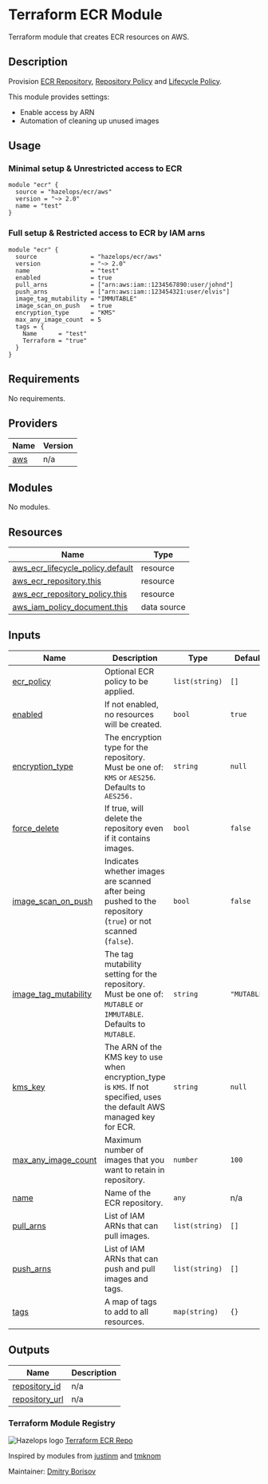 # Terraform ECR Module



Terraform module that creates ECR resources on AWS.


## Description

Provision [ECR Repository](https://docs.aws.amazon.com/AmazonECR/latest/userguide/Repositories.html),
[Repository Policy](https://docs.aws.amazon.com/AmazonECR/latest/userguide/RepositoryPolicies.html) and
[Lifecycle Policy](https://docs.aws.amazon.com/AmazonECR/latest/userguide/LifecyclePolicies.html).

This module provides settings:

- Enable access by ARN
- Automation of cleaning up unused images

## Usage

### Minimal setup & Unrestricted access to ECR

```hcl
module "ecr" {
  source = "hazelops/ecr/aws"
  version = "~> 2.0"
  name = "test"
}
```

### Full setup & Restricted access to ECR by IAM arns

```hcl
module "ecr" {
  source               = "hazelops/ecr/aws"
  version              = "~> 2.0"
  name                 = "test"
  enabled              = true
  pull_arns            = ["arn:aws:iam::1234567890:user/johnd"]
  push_arns            = ["arn:aws:iam::123454321:user/elvis"]
  image_tag_mutability = "IMMUTABLE"
  image_scan_on_push   = true
  encryption_type      = "KMS"
  max_any_image_count  = 5
  tags = {
    Name      = "test"
    Terraform = "true"
  }
}
```

<!-- BEGIN_TF_DOCS -->
## Requirements

No requirements.

## Providers

| Name | Version |
|------|---------|
| <a name="provider_aws"></a> [aws](#provider\_aws) | n/a |

## Modules

No modules.

## Resources

| Name | Type |
|------|------|
| [aws_ecr_lifecycle_policy.default](https://registry.terraform.io/providers/hashicorp/aws/latest/docs/resources/ecr_lifecycle_policy) | resource |
| [aws_ecr_repository.this](https://registry.terraform.io/providers/hashicorp/aws/latest/docs/resources/ecr_repository) | resource |
| [aws_ecr_repository_policy.this](https://registry.terraform.io/providers/hashicorp/aws/latest/docs/resources/ecr_repository_policy) | resource |
| [aws_iam_policy_document.this](https://registry.terraform.io/providers/hashicorp/aws/latest/docs/data-sources/iam_policy_document) | data source |

## Inputs

| Name | Description | Type | Default | Required |
|------|-------------|------|---------|:--------:|
| <a name="input_ecr_policy"></a> [ecr\_policy](#input\_ecr\_policy) | Optional ECR policy to be applied. | `list(string)` | `[]` | no |
| <a name="input_enabled"></a> [enabled](#input\_enabled) | If not enabled, no resources will be created. | `bool` | `true` | no |
| <a name="input_encryption_type"></a> [encryption\_type](#input\_encryption\_type) | The encryption type for the repository. Must be one of: `KMS` or `AES256`. Defaults to `AES256.` | `string` | `null` | no |
| <a name="input_force_delete"></a> [force\_delete](#input\_force\_delete) | If true, will delete the repository even if it contains images. | `bool` | `false` | no |
| <a name="input_image_scan_on_push"></a> [image\_scan\_on\_push](#input\_image\_scan\_on\_push) | Indicates whether images are scanned after being pushed to the repository (`true`) or not scanned (`false`). | `bool` | `false` | no |
| <a name="input_image_tag_mutability"></a> [image\_tag\_mutability](#input\_image\_tag\_mutability) | The tag mutability setting for the repository. Must be one of: `MUTABLE` or `IMMUTABLE`. Defaults to `MUTABLE`. | `string` | `"MUTABLE"` | no |
| <a name="input_kms_key"></a> [kms\_key](#input\_kms\_key) | The ARN of the KMS key to use when encryption\_type is `KMS`. If not specified, uses the default AWS managed key for ECR. | `string` | `null` | no |
| <a name="input_max_any_image_count"></a> [max\_any\_image\_count](#input\_max\_any\_image\_count) | Maximum number of images that you want to retain in repository. | `number` | `100` | no |
| <a name="input_name"></a> [name](#input\_name) | Name of the ECR repository. | `any` | n/a | yes |
| <a name="input_pull_arns"></a> [pull\_arns](#input\_pull\_arns) | List of IAM ARNs that can pull images. | `list(string)` | `[]` | no |
| <a name="input_push_arns"></a> [push\_arns](#input\_push\_arns) | List of IAM ARNs that can push and pull images and tags. | `list(string)` | `[]` | no |
| <a name="input_tags"></a> [tags](#input\_tags) | A map of tags to add to all resources. | `map(string)` | `{}` | no |

## Outputs

| Name | Description |
|------|-------------|
| <a name="output_repository_id"></a> [repository\_id](#output\_repository\_id) | n/a |
| <a name="output_repository_url"></a> [repository\_url](#output\_repository\_url) | n/a |
<!-- END_TF_DOCS -->

### Terraform Module Registry

![Hazelops logo](https://avatars0.githubusercontent.com/u/63737915?s=25&v=4) [Terraform ECR Repo
](https://registry.terraform.io/modules/hazelops/ecr/aws)

Inspired by modules from [justinm](https://registry.terraform.io/modules/justinm) and [tmknom](https://registry.terraform.io/modules/tmknom)

Maintainer: [Dmitry Borisov](https://github.com/kobrikx)
